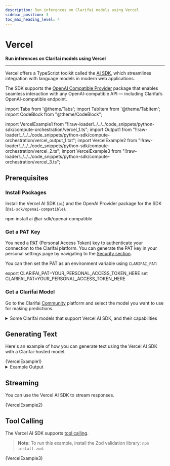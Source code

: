 ```yaml
---
description: Run inferences on Clarifai models using Vercel 
sidebar_position: 3
toc_max_heading_level: 4
---
```


# Vercel

**Run inferences on Clarifai models using Vercel**
<hr />

Vercel offers a TypeScript toolkit called the [AI SDK](https://vercel.com/docs/ai-sdk), which streamlines integration with language models in modern web applications.

The SDK supports the [OpenAI Compatible Provider](https://ai-sdk.dev/providers/openai-compatible-providers) package that enables seamless interaction with any OpenAI-compatible API — including Clarifai’s OpenAI-compatible endpoint.

import Tabs from '@theme/Tabs';
import TabItem from '@theme/TabItem';
import CodeBlock from "@theme/CodeBlock";

import VercelExample1 from "!!raw-loader!../../../code_snippets/python-sdk/compute-orchestration/vercel_1.ts";
import Output1 from "!!raw-loader!../../../code_snippets/python-sdk/compute-orchestration/vercel_output_1.txt";
import VercelExample2 from "!!raw-loader!../../../code_snippets/python-sdk/compute-orchestration/vercel_2.ts";
import VercelExample3 from "!!raw-loader!../../../code_snippets/python-sdk/compute-orchestration/vercel_3.ts";

## Prerequisites

### Install Packages

Install the Vercel AI SDK (`ai`) and the OpenAI Provider package for the SDK (`@ai-sdk/openai-compatible`). 

<Tabs groupId="code">
<TabItem value="bash" label="Bash">
    <CodeBlock className="language-bash">  npm install ai @ai-sdk/openai-compatible  </CodeBlock>
</TabItem>
</Tabs>

### Get a PAT Key

You need a [PAT](https://docs.clarifai.com/control/authentication/pat) (Personal Access Token) key to authenticate your connection to the Clarifai platform. You can generate the PAT key in your personal settings page by navigating to the [Security section](https://clarifai.com/settings/security).

You can then set the PAT as an environment variable using `CLARIFAI_PAT`:

<Tabs groupId="code">
<TabItem value="bash" label="Unix-Like Systems">
    <CodeBlock className="language-bash"> export CLARIFAI_PAT=YOUR_PERSONAL_ACCESS_TOKEN_HERE </CodeBlock>
</TabItem>
<TabItem value="bash2" label="Windows">
    <CodeBlock className="language-bash"> set CLARIFAI_PAT=YOUR_PERSONAL_ACCESS_TOKEN_HERE </CodeBlock>
</TabItem>
</Tabs>


### Get a Clarifai Model

Go to the Clarifai [Community](https://clarifai.com/explore) platform and select the model you want to use for making predictions.

<details>
    <summary>Some Clarifai models that support Vercel AI SDK, and their capabilities</summary>
    | Model | Image Input | Tool Usage | Tool Streaming |
    | --- | --- | --- | --- |
    | [DeepSeek R1 0528 Qwen3 8B](https://clarifai.com/deepseek-ai/deepseek-chat/models/DeepSeek-R1-0528-Qwen3-8B) | ✅ | ✅ | ✅ |
    | [Llama 3.2 3B Instruct](https://clarifai.com/meta/Llama-3/models/Llama-3_2-3B-Instruct) | ✅ | ✅ | ✅ |
    | [claude Sonnet 4](https://clarifai.com/anthropic/completion/models/claude-sonnet-4) | ✅ | ✅ | ✅ |
    | [Qwen3 14B](https://clarifai.com/qwen/qwenLM/models/Qwen3-14B) | ✅ | ✅ | ✅ |
    | [Devstral Small 2505.gguf 4bit](https://clarifai.com/mistralai/completion/models/Devstral-Small-2505_gguf-4bit) | ✅ | ✅ | ✅ |
    | [grok 3](https://clarifai.com/xai/chat-completion/models/grok-3) | ❌ | ✅ | ✅ |
    | [gpt 4o](https://clarifai.com/openai/chat-completion/models/gpt-4o) | ✅ | ✅ | ✅ |
    | [gpt 4.1](https://clarifai.com/openai/chat-completion/models/gpt-4_1) | ✅ | ✅ | ✅ |
    | [gemini 2.5 Flash](https://clarifai.com/gcp/generate/models/gemini-2_5-flash) | ✅ | ✅ | ✅ |
    | [claude 3.5 Haiku](https://clarifai.com/anthropic/completion/models/claude-3_5-haiku) | ✅ | ✅ | ✅ |
    | [Qwen3 30B A3B GGUF](https://clarifai.com/qwen/qwenLM/models/Qwen3-30B-A3B-GGUF) | ✅ | ✅ | ✅ |
    | [gemini 2.0 Flash](https://clarifai.com/gcp/generate/models/gemini-2_0-flash) | ✅ | ✅ | ✅ |
    | [gemma 3 12b It](https://clarifai.com/gcp/generate/models/gemma-3-12b-it) | ✅ | ✅ | ✅ |
    | [Phi 4 Reasoning Plus](https://clarifai.com/microsoft/text-generation/models/Phi-4-reasoning-plus) | ✅ | ✅ | ✅ |
    | [phi 4 Mini Instruct](https://clarifai.com/microsoft/text-generation/models/phi-4-mini-instruct) | ✅ | ✅ | ✅ |
    | [Qwen2.5 VL 7B Instruct](https://clarifai.com/qwen/qwen-VL/models/Qwen2_5-VL-7B-Instruct) | ✅ | ❌ | ❌ |
    | [phi 4](https://clarifai.com/microsoft/text-generation/models/phi-4) | ✅ | ✅ | ✅ |
    | [grok 2 Vision 1212](https://clarifai.com/xai/chat-completion/models/grok-2-vision-1212) | ✅ | ✅ | ✅ |
    | [grok 2 1212](https://clarifai.com/xai/chat-completion/models/grok-2-1212) | ❌ | ✅ | ✅ |
    | [QwQ 32B AWQ](https://clarifai.com/qwen/qwenLM/models/QwQ-32B-AWQ) | ✅ | ✅ | ✅ |
    | [gemini 2.0 Flash Lite](https://clarifai.com/gcp/generate/models/gemini-2_0-flash-lite) | ✅ | ✅ | ✅ |
    | [claude Opus 4](https://clarifai.com/anthropic/completion/models/claude-opus-4) | ✅ | ✅ | ✅ |
    | [o4 Mini](https://clarifai.com/openai/chat-completion/models/o4-mini) | ✅ | ✅ | ✅ |
    | [o3](https://clarifai.com/openai/chat-completion/models/o3) | ✅ | ✅ | ✅ |
    | [MiniCPM-o 2.6 Language](https://clarifai.com/openbmb/miniCPM/models/MiniCPM-o-2_6-language) | ✅ | ❌ | ❌ |
    | [DeepSeek R1 Distill Qwen 7B](https://clarifai.com/deepseek-ai/deepseek-chat/models/DeepSeek-R1-Distill-Qwen-7B) | ✅ | ❌ | ❌ |
    | [Qwen2.5 Coder 7B Instruct](https://clarifai.com/qwen/qwenCoder/models/Qwen2_5-Coder-7B-Instruct) | ✅ | ✅ | ✅ |
</details>

## Generating Text

Here's an example of how you can generate text using the Vercel AI SDK with a Clarifai-hosted model. 

<Tabs>
<TabItem value="typescript" label="TypeScript">
    <CodeBlock className="language-typescript">{VercelExample1}</CodeBlock>
</TabItem>
</Tabs>

<details>
    <summary>Example Output</summary>
        <CodeBlock className="language-text">{Output1}</CodeBlock>
</details>

## Streaming

You can use the Vercel AI SDK to stream responses. 

<Tabs>
<TabItem value="typescript" label="TypeScript">
    <CodeBlock className="language-typescript">{VercelExample2}</CodeBlock>
</TabItem>
</Tabs>

## Tool Calling

The Vercel AI SDK supports [tool calling](https://docs.clarifai.com/compute/models/inference/api#tool-calling). 

> **Note:** To run this example, install the Zod validation library: `npm install zod`.

<Tabs>
<TabItem value="typescript" label="TypeScript">
    <CodeBlock className="language-typescript">{VercelExample3}</CodeBlock>
</TabItem>
</Tabs>